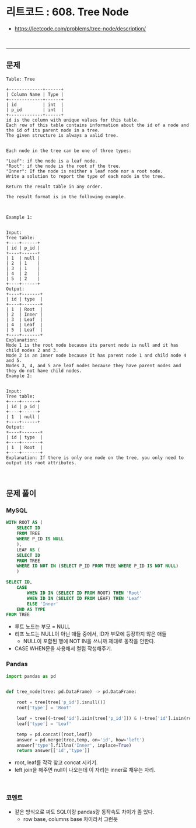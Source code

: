 # 리트코드 : 608. Tree Node
* https://leetcode.com/problems/tree-node/description/
<br>

---

## 문제
```text
Table: Tree

+-------------+------+
| Column Name | Type |
+-------------+------+
| id          | int  |
| p_id        | int  |
+-------------+------+
id is the column with unique values for this table.
Each row of this table contains information about the id of a node and the id of its parent node in a tree.
The given structure is always a valid tree.
 

Each node in the tree can be one of three types:

"Leaf": if the node is a leaf node.
"Root": if the node is the root of the tree.
"Inner": If the node is neither a leaf node nor a root node.
Write a solution to report the type of each node in the tree.

Return the result table in any order.

The result format is in the following example.

 

Example 1:


Input: 
Tree table:
+----+------+
| id | p_id |
+----+------+
| 1  | null |
| 2  | 1    |
| 3  | 1    |
| 4  | 2    |
| 5  | 2    |
+----+------+
Output: 
+----+-------+
| id | type  |
+----+-------+
| 1  | Root  |
| 2  | Inner |
| 3  | Leaf  |
| 4  | Leaf  |
| 5  | Leaf  |
+----+-------+
Explanation: 
Node 1 is the root node because its parent node is null and it has child nodes 2 and 3.
Node 2 is an inner node because it has parent node 1 and child node 4 and 5.
Nodes 3, 4, and 5 are leaf nodes because they have parent nodes and they do not have child nodes.
Example 2:


Input: 
Tree table:
+----+------+
| id | p_id |
+----+------+
| 1  | null |
+----+------+
Output: 
+----+-------+
| id | type  |
+----+-------+
| 1  | Root  |
+----+-------+
Explanation: If there is only one node on the tree, you only need to output its root attributes.
```

<br>

## 문제 풀이

### **MySQL**
```SQL
WITH ROOT AS (
    SELECT ID
    FROM TREE
    WHERE P_ID IS NULL
    ),
    LEAF AS (
    SELECT ID
    FROM TREE
    WHERE ID NOT IN (SELECT P_ID FROM TREE WHERE P_ID IS NOT NULL)
    )

SELECT ID,
    CASE 
        WHEN ID IN (SELECT ID FROM ROOT) THEN 'Root'
        WHEN ID IN (SELECT ID FROM LEAF) THEN 'Leaf'
        ELSE 'Inner'
    END AS TYPE
FROM TREE
```

* 루트 노드는 부모 = NULL
* 리프 노드는 NULL이 아닌 애들 중에서, ID가 부모에 등장하지 않은 애들
  * NULL이 포함된 행에 NOT IN을 쓰니까 제대로 동작을 안한다.
* CASE WHEN문을 사용해서 컬럼 작성해주기.
  
### **Pandas**
```python
import pandas as pd


def tree_node(tree: pd.DataFrame) -> pd.DataFrame:

    root = tree[tree['p_id'].isnull()]
    root['type'] = 'Root'

    leaf = tree[(~tree['id'].isin(tree['p_id'])) & (~tree['id'].isin(root['id']))]
    leaf['type'] = 'Leaf'

    temp = pd.concat([root,leaf])
    answer = pd.merge(tree,temp, on='id', how='left')
    answer['type'].fillna('Inner', inplace=True)
    return answer[['id','type']]
```

* root, leaf를 각각 찾고 concat 시키기.
* left join을 해주면 null이 나오는데 이 자리는 inner로 채우는 자리.
  
<br>

### **코멘트**
* 같은 방식으로 짜도 SQL이랑 pandas랑 동작속도 차이가 좀 있다.
  * row base, columns base 차이라서 그런듯
